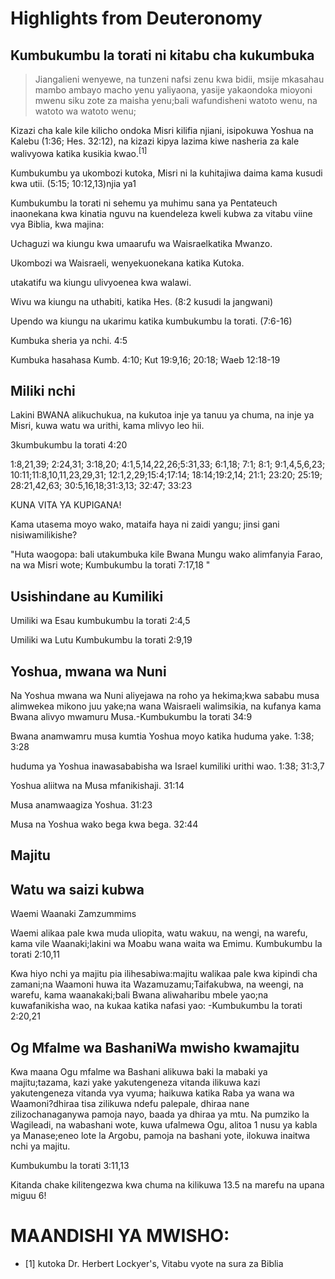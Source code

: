 # Highlights from Deuteronomy

## Kumbukumbu la torati ni kitabu cha kukumbuka

> Jiangalieni wenyewe, na tunzeni nafsi zenu kwa bidii, msije mkasahau mambo ambayo macho yenu yaliyaona, yasije yakaondoka mioyoni mwenu siku zote za maisha yenu;bali wafundisheni watoto wenu, na watoto wa watoto wenu;

Kizazi cha kale kile kilicho ondoka Misri kilifia njiani, isipokuwa Yoshua na Kalebu (1:36; Hes. 32:12), na kizazi kipya lazima kiwe nasheria za kale walivyowa katika kusikia kwao.<sup>[1]</sup>

Kumbukumbu ya ukombozi kutoka, Misri ni la kuhitajiwa daima kama kusudi kwa utii. (5:15; 10:12,13)njia ya1

Kumbukumbu la torati ni sehemu ya muhimu sana ya Pentateuch inaonekana kwa kinatia nguvu na kuendeleza kweli kubwa za vitabu viine vya Biblia, kwa majina:

Uchaguzi wa kiungu kwa umaarufu wa Waisraelkatika Mwanzo.

Ukombozi wa Waisraeli, wenyekuonekana katika Kutoka.

utakatifu wa kiungu ulivyoenea kwa walawi.

Wivu wa kiungu na uthabiti, katika Hes. (8:2 kusudi la jangwani)

Upendo wa kiungu na ukarimu katika kumbukumbu la torati. (7:6-16)

Kumbuka sheria ya nchi. 4:5

Kumbuka hasahasa Kumb. 4:10; Kut 19:9,16; 20:18; Waeb 12:18-19

## Miliki nchi

Lakini BWANA alikuchukua, na kukutoa inje ya tanuu ya chuma, na inje ya Misri, kuwa watu wa urithi, kama mlivyo leo hii.

3kumbukumbu la torati 4:20

1:8,21,39; 2:24,31; 3:18,20; 4:1,5,14,22,26;5:31,33; 6:1,18; 7:1; 8:1; 9:1,4,5,6,23; 10:11;11:8,10,11,23,29,31; 12:1,2,29;15:4;17:14; 18:14;19:2,14; 21:1; 23:20; 25:19; 28:21,42,63; 30:5,16,18;31:3,13; 32:47; 33:23

KUNA VITA YA KUPIGANA!

Kama utasema moyo wako, mataifa haya ni zaidi yangu; jinsi gani nisiwamilikishe?

"Huta waogopa: bali utakumbuka kile Bwana Mungu wako alimfanyia Farao, na wa Misri wote; Kumbukumbu la torati 7:17,18 "

## Usishindane au Kumiliki

Umiliki wa Esau kumbukumbu la torati 2:4,5

Umiliki wa Lutu Kumbukumbu la torati 2:9,19

## Yoshua, mwana wa Nuni

Na Yoshua mwana wa Nuni aliyejawa na roho ya hekima;kwa sababu musa alimwekea mikono juu yake;na wana Waisraeli walimsikia, na kufanya kama Bwana alivyo mwamuru Musa.-Kumbukumbu la torati 34:9

Bwana anamwamru musa kumtia Yoshua moyo katika huduma yake. 1:38; 3:28

huduma ya Yoshua inawasababisha wa Israel kumiliki urithi wao. 1:38; 31:3,7

Yoshua aliitwa na Musa mfanikishaji. 31:14

Musa anamwaagiza Yoshua. 31:23

Musa na Yoshua wako bega kwa bega. 32:44

## Majitu

## Watu wa saizi kubwa

Waemi Waanaki Zamzummims

Waemi alikaa pale kwa muda uliopita, watu wakuu, na wengi, na warefu, kama vile Waanaki;lakini wa Moabu wana waita wa Emimu. Kumbukumbu la torati 2:10,11

Kwa hiyo nchi ya majitu pia ilihesabiwa:majitu walikaa pale kwa kipindi cha zamani;na Waamoni huwa ita Wazamuzamu;Taifakubwa, na weengi, na warefu, kama waanakaki;bali Bwana aliwaharibu mbele yao;na kuwafanikisha wao, na kukaa katika nafasi yao: -Kumbukumbu la torati 2:20,21

## Og Mfalme wa BashaniWa mwisho kwamajitu

Kwa maana Ogu mfalme wa Bashani alikuwa baki la mabaki ya majitu;tazama, kazi yake yakutengeneza vitanda ilikuwa kazi yakutengeneza vitanda vya vyuma; haikuwa katika Raba ya wana wa Waamoni?dhiraa tisa zilikuwa ndefu palepale, dhiraa nane zilizochanaganywa pamoja nayo, baada ya dhiraa ya mtu. Na pumziko la Wagileadi, na wabashani wote, kuwa ufalmewa Ogu, alitoa 1 nusu ya kabla ya Manase;eneo lote la Argobu, pamoja na bashani yote, ilokuwa inaitwa nchi ya majitu.

Kumbukumbu la torati 3:11,13

Kitanda chake kilitengezwa kwa chuma na kilikuwa 13.5 na marefu na upana miguu 6!

# MAANDISHI YA MWISHO:

- [1] kutoka Dr. Herbert Lockyer's, Vitabu vyote na sura za Biblia
